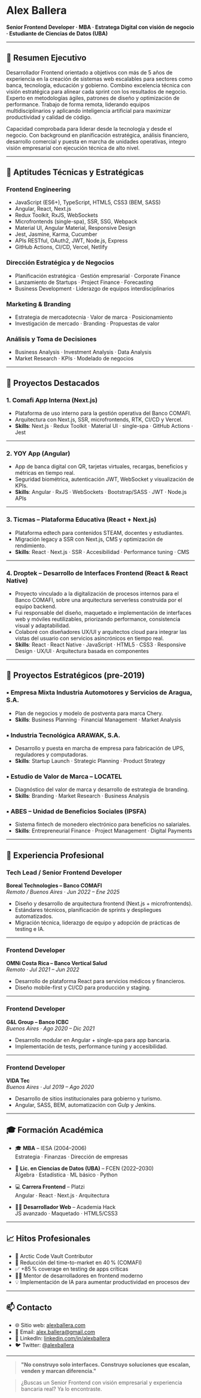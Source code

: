 # Alex Ballera

**Senior Frontend Developer · MBA · Estratega Digital con visión de negocio · Estudiante de Ciencias de Datos (UBA)**

---

## 👋 Resumen Ejecutivo

Desarrollador Frontend orientado a objetivos con más de 5 años de experiencia en la creación de sistemas web escalables para sectores como banca, tecnología, educación y gobierno. Combino excelencia técnica con visión estratégica para alinear cada sprint con los resultados de negocio. Experto en metodologías ágiles, patrones de diseño y optimización de performance. Trabajo de forma remota, liderando equipos multidisciplinarios y aplicando inteligencia artificial para maximizar productividad y calidad de código.

Capacidad comprobada para liderar desde la tecnología y desde el negocio. Con background en planificación estratégica, análisis financiero, desarrollo comercial y puesta en marcha de unidades operativas, integro visión empresarial con ejecución técnica de alto nivel.

---

## 🧠 Aptitudes Técnicas y Estratégicas

### Frontend Engineering  
- JavaScript (ES6+), TypeScript, HTML5, CSS3 (BEM, SASS)  
- Angular, React, Next.js  
- Redux Toolkit, RxJS, WebSockets  
- Microfrontends (single-spa), SSR, SSG, Webpack  
- Material UI, Angular Material, Responsive Design  
- Jest, Jasmine, Karma, Cucumber  
- APIs RESTful, OAuth2, JWT, Node.js, Express  
- GitHub Actions, CI/CD, Vercel, Netlify

### Dirección Estratégica y de Negocios  
- Planificación estratégica · Gestión empresarial · Corporate Finance  
- Lanzamiento de Startups · Project Finance · Forecasting  
- Business Development · Liderazgo de equipos interdisciplinarios

### Marketing & Branding  
- Estrategia de mercadotecnia · Valor de marca · Posicionamiento  
- Investigación de mercado · Branding · Propuestas de valor

### Análisis y Toma de Decisiones  
- Business Analysis · Investment Analysis · Data Analysis  
- Market Research · KPIs · Modelado de negocios

---

## 🚀 Proyectos Destacados

### 1. **Comafi App Interna (Next.js)**  
- Plataforma de uso interno para la gestión operativa del Banco COMAFI.  
- Arquitectura con Next.js, SSR, microfrontends, RTK, CI/CD y Vercel.  
- **Skills**: Next.js · Redux Toolkit · Material UI · single-spa · GitHub Actions · Jest

---

### 2. **YOY App (Angular)**  
- App de banca digital con QR, tarjetas virtuales, recargas, beneficios y métricas en tiempo real.  
- Seguridad biométrica, autenticación JWT, WebSocket y visualización de KPIs.  
- **Skills**: Angular · RxJS · WebSockets · Bootstrap/SASS · JWT · Node.js APIs

---

### 3. **Ticmas – Plataforma Educativa (React + Next.js)**  
- Plataforma edtech para contenidos STEAM, docentes y estudiantes.  
- Migración legacy a SSR con Next.js, CMS y optimización de rendimiento.  
- **Skills**: React · Next.js · SSR · Accesibilidad · Performance tuning · CMS

---

### 4. **Droptek – Desarrollo de Interfaces Frontend (React & React Native)**  
- Proyecto vinculado a la digitalización de procesos internos para el Banco COMAFI, sobre una arquitectura serverless construida por el equipo backend.  
- Fui responsable del diseño, maquetado e implementación de interfaces web y móviles reutilizables, priorizando performance, consistencia visual y adaptabilidad.  
- Colaboré con diseñadores UX/UI y arquitectos cloud para integrar las vistas del usuario con servicios asincrónicos en tiempo real.  
- **Skills**: React · React Native · JavaScript · HTML5 · CSS3 · Responsive Design · UX/UI · Arquitectura basada en componentes


---

## 🧭 Proyectos Estratégicos (pre-2019)

### ▪ Empresa Mixta Industria Automotores y Servicios de Aragua, S.A.  
- Plan de negocios y modelo de postventa para marca Chery.  
- **Skills**: Business Planning · Financial Management · Market Analysis

### ▪ Industria Tecnológica ARAWAK, S.A.  
- Desarrollo y puesta en marcha de empresa para fabricación de UPS, reguladores y computadoras.  
- **Skills**: Startup Launch · Strategic Planning · Product Strategy

### ▪ Estudio de Valor de Marca – LOCATEL  
- Diagnóstico del valor de marca y desarrollo de estrategia de branding.  
- **Skills**: Branding · Market Research · Business Analysis

### ▪ ABES – Unidad de Beneficios Sociales (IPSFA)  
- Sistema fintech de monedero electrónico para beneficios no salariales.  
- **Skills**: Entrepreneurial Finance · Project Management · Digital Payments

---

## 💼 Experiencia Profesional

### **Tech Lead / Senior Frontend Developer**  
**Boreal Technologies – Banco COMAFI**  
_Remoto / Buenos Aires · Jun 2022 – Ene 2025_  
- Diseño y desarrollo de arquitectura frontend (Next.js + microfrontends).  
- Estándares técnicos, planificación de sprints y despliegues automatizados.  
- Migración técnica, liderazgo de equipo y adopción de prácticas de testing e IA.

---

### **Frontend Developer**  
**OMNi Costa Rica – Banco Vertical Salud**  
_Remoto · Jul 2021 – Jun 2022_  
- Desarrollo de plataforma React para servicios médicos y financieros.  
- Diseño mobile-first y CI/CD para producción y staging.  

---

### **Frontend Developer**  
**G&L Group – Banco ICBC**  
_Buenos Aires · Ago 2020 – Dic 2021_  
- Desarrollo modular en Angular + single-spa para app bancaria.  
- Implementación de tests, performance tuning y accesibilidad.

---

### **Frontend Developer**  
**VIDA Tec**  
_Buenos Aires · Jul 2019 – Ago 2020_  
- Desarrollo de sitios institucionales para gobierno y turismo.  
- Angular, SASS, BEM, automatización con Gulp y Jenkins.

---

## 🎓 Formación Académica

- 🎓 **MBA** – IESA (2004–2006)  
  Estrategia · Finanzas · Dirección de empresas

- 🧮 **Lic. en Ciencias de Datos (UBA)** – FCEN (2022–2030)  
  Álgebra · Estadística · ML básico · Python

- 💻 **Carrera Frontend** – Platzi  
  Angular · React · Next.js · Arquitectura

- 🧑‍💻 **Desarrollador Web** – Academia Hack  
  JS avanzado · Maquetado · HTML5/CSS3

---

## 📈 Hitos Profesionales

- 🧊 Arctic Code Vault Contributor  
- 🚀 Reducción del time-to-market en 40 % (COMAFI)  
- ✅ +85 % coverage en testing de apps críticas  
- 👨‍🏫 Mentor de desarrolladores en frontend moderno  
- 💡 Implementación de IA para aumentar productividad en procesos dev

---

## 📫 Contacto

- 🌐 Sitio web: [alexballera.com](http://alexballera.com)  
- 📧 Email: alex.ballera@gmail.com  
- 💼 LinkedIn: [linkedin.com/in/alexballera](https://linkedin.com/in/alexballera)  
- 🐦 Twitter: [@alexballera](https://twitter.com/alexballera)

---

> **"No construyo solo interfaces. Construyo soluciones que escalan, venden y marcan diferencia."**

> ¿Buscas un Senior Frontend con visión empresarial y experiencia bancaria real? Ya lo encontraste.
